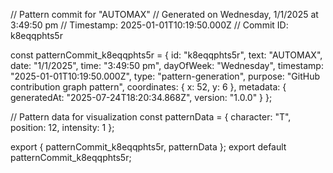// Pattern commit for "AUTOMAX"
// Generated on Wednesday, 1/1/2025 at 3:49:50 pm
// Timestamp: 2025-01-01T10:19:50.000Z
// Commit ID: k8eqqphts5r

const patternCommit_k8eqqphts5r = {
  id: "k8eqqphts5r",
  text: "AUTOMAX",
  date: "1/1/2025",
  time: "3:49:50 pm",
  dayOfWeek: "Wednesday",
  timestamp: "2025-01-01T10:19:50.000Z",
  type: "pattern-generation",
  purpose: "GitHub contribution graph pattern",
  coordinates: {
    x: 52,
    y: 6
  },
  metadata: {
    generatedAt: "2025-07-24T18:20:34.868Z",
    version: "1.0.0"
  }
};

// Pattern data for visualization
const patternData = {
  character: "T",
  position: 12,
  intensity: 1
};

export { patternCommit_k8eqqphts5r, patternData };
export default patternCommit_k8eqqphts5r;
